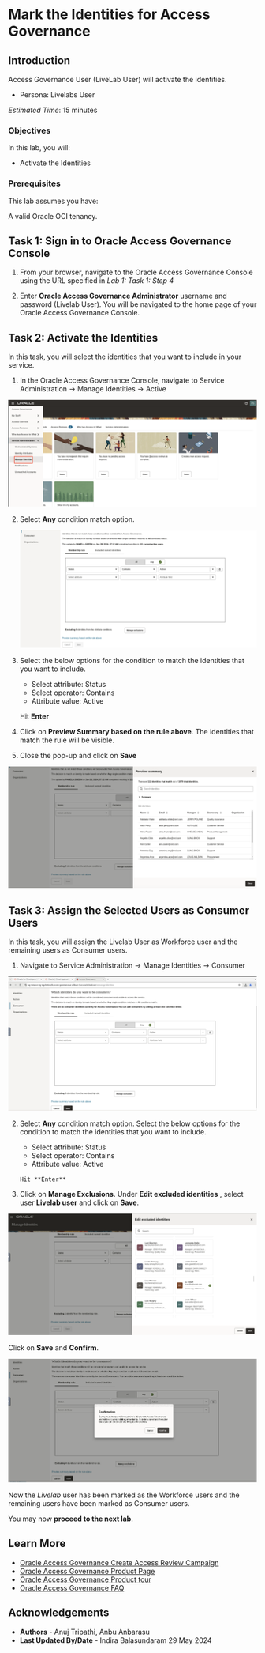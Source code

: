 # Mark the Identities for Access Governance

## Introduction

Access Governance User (LiveLab User) will activate the identities.

* Persona: Livelabs User

*Estimated Time*: 15 minutes


### Objectives

In this lab, you will:

* Activate the Identities

### Prerequisites

This lab assumes you have:

A valid Oracle OCI tenancy. 

## Task 1: Sign in to Oracle Access Governance Console

1. From your browser, navigate to the Oracle Access Governance Console using the URL specified in *Lab 1: Task 1: Step 4*


2. Enter **Oracle Access Governance Administrator** username and password (Livelab User). You will be navigated to the home page of your Oracle Access Governance Console.


## Task 2: Activate the Identities

In this task, you will select the identities that you want to include in your service.

1. In the Oracle Access Governance Console, navigate to Service Administration -> Manage Identities -> Active

  ![Navigate Manage Identities](images/navigate-to-manage-identities.png)

2. Select **Any** condition match option.

   ![Manage Identities page](images/selec-any-condition.png)

3. Select the below options for the condition to match the identities that you want to include.

      * Select attribute: Status
      * Select operator: Contains
      * Attribute value: Active

    Hit **Enter**

4. Click on **Preview Summary based on the rule above**. The identities that match the rule will be visible.

5. Close the pop-up and click on **Save**

  ![Manage Identities page](images/preview-identities-user.png)

## Task 3: Assign the Selected Users as Consumer Users

In this task, you will assign the Livelab User as Workforce user and the remaining users as Consumer users. 

1. Navigate to Service Administration -> Manage Identities -> Consumer

  ![Manage Identities page](images/manage-consumer.png)

2. Select **Any** condition match option. Select the below options for the condition to match the identities that you want to include.

      * Select attribute: Status
      * Select operator: Contains
      * Attribute value: Active


       Hit **Enter**

3. Click on **Manage Exclusions**. Under **Edit excluded identities** , select user **Livelab user** and click on **Save**.

  ![Manage Identities page](images/consumer-livelab.png)


  Click on **Save** and **Confirm**. 

  ![Manage Identities page](images/select-confirm.png)

  Now the *Livelab* user has been marked as the Workforce users and the remaining users have been marked as Consumer users. 


  You may now **proceed to the next lab**.

## Learn More

* [Oracle Access Governance Create Access Review Campaign](https://docs.oracle.com/en/cloud/paas/access-governance/pdapg/index.html)
* [Oracle Access Governance Product Page](https://www.oracle.com/security/cloud-security/access-governance/)
* [Oracle Access Governance Product tour](https://www.oracle.com/webfolder/s/quicktours/paas/pt-sec-access-governance/index.html)
* [Oracle Access Governance FAQ](https://www.oracle.com/security/cloud-security/access-governance/faq/)

## Acknowledgements

* **Authors** - Anuj Tripathi, Anbu Anbarasu
* **Last Updated By/Date** - Indira Balasundaram 29 May 2024
